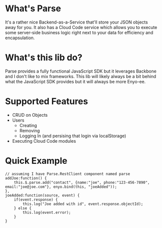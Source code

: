 # What's Parse
It's a rather nice Backend-as-a-Service that'll store your JSON objects away for you. It also has a Cloud Code service which allows you to execute some server-side business logic right next to your data for efficiency and encapsulation.

# What's this lib do?
Parse provides a fully functional JavaScript SDK but it leverages Backbone and I don't like to mix frameworks. This lib will likely always be a bit behind what the JavaScript SDK provides but it will always be more Enyo-ee.

# Supported Features
* CRUD on Objects
* Users
  * Creating
  * Removing
  * Logging In (and persising that login via localStorage)
* Executing Cloud Code modules

# Quick Example
    // assuming I have Parse.RestClient component named parse
    addJoe:function() {
        this.$.parse.add("contact", {name:"joe", phone:"123-456-7890", email:"joe@joe.com"}, enyo.bind(this, "joeAdded"));
    },
    joeAdded:function(source, event) {
        if(event.response) {
            this.log("Joe added with id", event.response.objectId);
        } else {
            this.log(event.error);
        }
    }